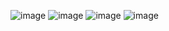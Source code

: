 ![image](https://github.com/user-attachments/assets/6041b1b2-395e-46f4-8ed4-0a2efc8bf4f5)
![image](https://github.com/user-attachments/assets/bae73cd1-5fcb-4b3d-a6ef-551df9ae42c8)
![image](https://github.com/user-attachments/assets/588ae273-1f9b-4183-93b5-7e1134f6db24)
![image](https://github.com/user-attachments/assets/6dd8dbef-e428-4041-ad3d-9fe19763d4d1)
